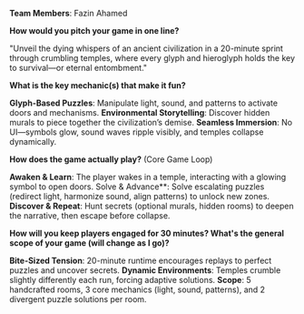 **Team Members**: Fazin Ahamed

**How would you pitch your game in one line?**

"Unveil the dying whispers of an ancient civilization in a 20-minute sprint through crumbling temples, where every glyph and hieroglyph holds the key to survival—or eternal entombment."

**What is the key mechanic(s) that make it fun?**

**Glyph-Based Puzzles**: Manipulate light, sound, and patterns to activate doors and mechanisms.
**Environmental Storytelling**: Discover hidden murals to piece together the civilization’s demise.
**Seamless Immersion**: No UI—symbols glow, sound waves ripple visibly, and temples collapse dynamically.

**How does the game actually play?** (Core Game Loop)

**Awaken & Learn**: The player wakes in a temple, interacting with a glowing symbol to open doors.
Solve & Advance**: Solve escalating puzzles (redirect light, harmonize sound, align patterns) to unlock new zones.
**Discover & Repeat**: Hunt secrets (optional murals, hidden rooms) to deepen the narrative, then escape before collapse.

**How will you keep players engaged for 30 minutes? What's the general scope of your game (will change as I go)?**

**Bite-Sized Tension**: 20-minute runtime encourages replays to perfect puzzles and uncover secrets.
**Dynamic Environments**: Temples crumble slightly differently each run, forcing adaptive solutions.
**Scope**: 5 handcrafted rooms, 3 core mechanics (light, sound, patterns), and 2 divergent puzzle solutions per room.

